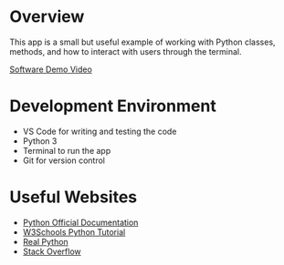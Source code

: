 # Overview

This app is a small but useful example of working with Python classes, methods, and how to interact with users through the terminal.

[Software Demo Video](https://youtu.be/j_8_HbhxM_g)

# Development Environment
-	VS Code for writing and testing the code
-	Python 3
-	Terminal to run the app
-	Git for version control

# Useful Websites

- [Python Official Documentation](https://docs.python.org/3/)
- [W3Schools Python Tutorial](https://www.w3schools.com/python/)
- [Real Python](https://realpython.com)
- [Stack Overflow](https://stackoverflow.com/)

